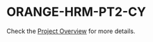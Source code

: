 # ORANGE-HRM-PT2-CY

Check the [Project Overview]([URL](https://www.linkedin.com/pulse/comprehensive-guide-develop-reliable-tests-part-two-gabriel-gmh1f/?trackingId=x%2FDGxjavRSK%2BicloZY0Vkw%3D%3D)) for more details.
